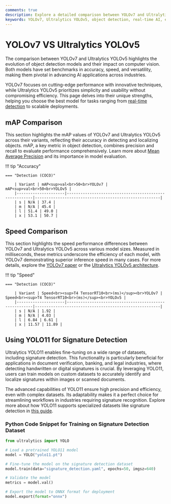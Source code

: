 ```yaml
---
comments: true
description: Explore a detailed comparison between YOLOv7 and Ultralytics YOLOv5, highlighting their performance in object detection, real-time AI capabilities, and suitability for edge AI applications. Gain insights into their unique features, speed, and accuracy for advancing computer vision tasks.
keywords: YOLOv7, Ultralytics YOLOv5, object detection, real-time AI, edge AI, computer vision, YOLO models comparison, AI models, machine learning.
---
```


# YOLOv7 VS Ultralytics YOLOv5

The comparison between YOLOv7 and Ultralytics YOLOv5 highlights the evolution of object detection models and their impact on computer vision. Both models have set benchmarks in accuracy, speed, and versatility, making them pivotal in advancing AI applications across industries.

YOLOv7 focuses on cutting-edge performance with innovative techniques, while Ultralytics YOLOv5 prioritizes simplicity and usability without compromising efficiency. This page delves into their unique strengths, helping you choose the best model for tasks ranging from [real-time detection](https://www.ultralytics.com/blog/ultralytics-yolo11-has-arrived-redefine-whats-possible-in-ai) to scalable deployments.

## mAP Comparison

This section highlights the mAP values of YOLOv7 and Ultralytics YOLOv5 across their variants, reflecting their accuracy in detecting and localizing objects. mAP, a key metric in object detection, combines precision and recall to evaluate performance comprehensively. Learn more about [Mean Average Precision](https://www.ultralytics.com/glossary/mean-average-precision-map) and its importance in model evaluation.

!!! tip "Accuracy"

    === "Detection (COCO)"

    	| Variant | mAP<sup>val<br>50<br>YOLOv7 | mAP<sup>val<br>50<br>YOLOv5 |
    	|---------------------|-------------------------------------------------------|-------------------------------------------------------|
    	| s | N/A | 37.4 |
    	| m | N/A | 45.4 |
    	| l | 51.4 | 49.0 |
    	| x | 53.1 | 50.7 |

## Speed Comparison

This section highlights the speed performance differences between YOLOv7 and Ultralytics YOLOv5 across various model sizes. Measured in milliseconds, these metrics underscore the efficiency of each model, with YOLOv7 demonstrating superior inference speed in many cases. For more details, explore the [YOLOv7 paper](https://arxiv.org/pdf/2207.02696) or the [Ultralytics YOLOv5 architecture](https://docs.ultralytics.com/yolov5/tutorials/architecture_description/).

!!! tip "Speed"

    === "Detection (COCO)"

    	| Variant | Speed<br><sup>T4 TensorRT10<br>(ms)</sup><br>YOLOv7 | Speed<br><sup>T4 TensorRT10<br>(ms)</sup><br>YOLOv5 |
    	|---------------------|-------------------------------------------------------|-------------------------------------------------------|
    	| s | N/A | 1.92 |
    	| m | N/A | 4.03 |
    	| l | 6.84 | 6.61 |
    	| x | 11.57 | 11.89 |

## Using YOLO11 for Signature Detection

Ultralytics YOLO11 enables fine-tuning on a wide range of datasets, including signature detection. This functionality is particularly beneficial for applications in document verification, banking, and legal industries, where detecting handwritten or digital signatures is crucial. By leveraging YOLO11, users can train models on custom datasets to accurately identify and localize signatures within images or scanned documents.

The advanced capabilities of YOLO11 ensure high precision and efficiency, even with complex datasets. Its adaptability makes it a perfect choice for streamlining workflows in industries requiring signature recognition. Explore more about how YOLO11 supports specialized datasets like signature detection in [this guide](https://www.ultralytics.com/blog/how-to-use-ultralytics-yolo11-for-object-detection).

### Python Code Snippet for Training on Signature Detection Dataset

```python
from ultralytics import YOLO

# Load a pretrained YOLO11 model
model = YOLO("yolo11.pt")

# Fine-tune the model on the signature detection dataset
model.train(data="signature_detection.yaml", epochs=50, imgsz=640)

# Validate the model
metrics = model.val()

# Export the model to ONNX format for deployment
model.export(format="onnx")
```
